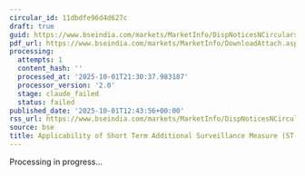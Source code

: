 ```yaml
---
circular_id: 11dbdfe96d4d627c
draft: true
guid: https://www.bseindia.com/markets/MarketInfo/DispNoticesNCirculars.aspx?Noticeid={B9C65405-F3BC-43A2-AADE-65E4203419A7}&noticeno=20251001-48&dt=10/01/2025&icount=48&totcount=83&flag=0
pdf_url: https://www.bseindia.com/markets/MarketInfo/DownloadAttach.aspx?id=20251001-48&attachedId=36ea5772-ebd5-46de-8fc2-0d6585f10bef
processing:
  attempts: 1
  content_hash: ''
  processed_at: '2025-10-01T21:30:37.983187'
  processor_version: '2.0'
  stage: claude_failed
  status: failed
published_date: '2025-10-01T12:43:56+00:00'
rss_url: https://www.bseindia.com/markets/MarketInfo/DispNoticesNCirculars.aspx?Noticeid={B9C65405-F3BC-43A2-AADE-65E4203419A7}&noticeno=20251001-48&dt=10/01/2025&icount=48&totcount=83&flag=0
source: bse
title: Applicability of Short Term Additional Surveillance Measure (ST-ASM)
---
```


Processing in progress...